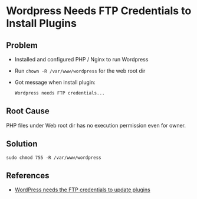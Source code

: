 # Wordpress Needs FTP Credentials to Install Plugins

## Problem
* Installed and configured PHP / Nginx to run Wordpress
* Run `chown -R /var/www/wordpress` for the web root dir
* Got message when install plugin:

  ```
  Wordpress needs FTP credentials...
  ```

## Root Cause
PHP files under Web root dir has no execution permission even for owner.

## Solution
```
sudo chmod 755 -R /var/www/wordpress
```

## References
* [WordPress needs the FTP credentials to update plugins](https://stackoverflow.com/questions/30688431/wordpress-needs-the-ftp-credentials-to-update-plugins)
